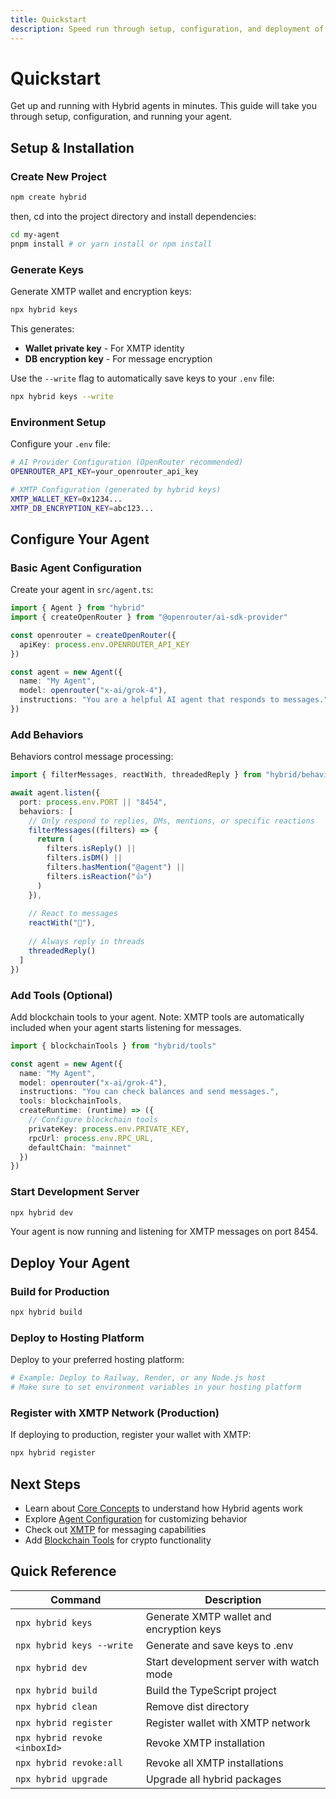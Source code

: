 ```yaml
---
title: Quickstart
description: Speed run through setup, configuration, and deployment of Hybrid agents
---
```


# Quickstart

Get up and running with Hybrid agents in minutes. This guide will take you through setup, configuration, and running your agent.

## Setup & Installation

### Create New Project

```bash
npm create hybrid
```

then, cd into the project directory and install dependencies:

```bash
cd my-agent
pnpm install # or yarn install or npm install
```

### Generate Keys

Generate XMTP wallet and encryption keys:

```bash
npx hybrid keys
```

This generates:
- **Wallet private key** - For XMTP identity
- **DB encryption key** - For message encryption

Use the `--write` flag to automatically save keys to your `.env` file:

```bash
npx hybrid keys --write
```

### Environment Setup

Configure your `.env` file:

```bash
# AI Provider Configuration (OpenRouter recommended)
OPENROUTER_API_KEY=your_openrouter_api_key

# XMTP Configuration (generated by hybrid keys)
XMTP_WALLET_KEY=0x1234...
XMTP_DB_ENCRYPTION_KEY=abc123...
```

## Configure Your Agent

### Basic Agent Configuration

Create your agent in `src/agent.ts`:

```typescript
import { Agent } from "hybrid"
import { createOpenRouter } from "@openrouter/ai-sdk-provider"

const openrouter = createOpenRouter({
  apiKey: process.env.OPENROUTER_API_KEY
})

const agent = new Agent({
  name: "My Agent",
  model: openrouter("x-ai/grok-4"),
  instructions: "You are a helpful AI agent that responds to messages."
})
```

### Add Behaviors

Behaviors control message processing:

```typescript
import { filterMessages, reactWith, threadedReply } from "hybrid/behaviors"

await agent.listen({
  port: process.env.PORT || "8454",
  behaviors: [
    // Only respond to replies, DMs, mentions, or specific reactions
    filterMessages((filters) => {
      return (
        filters.isReply() ||
        filters.isDM() ||
        filters.hasMention("@agent") ||
        filters.isReaction("👍")
      )
    }),
    
    // React to messages
    reactWith("👀"),
    
    // Always reply in threads
    threadedReply()
  ]
})
```

### Add Tools (Optional)

Add blockchain tools to your agent. Note: XMTP tools are automatically included when your agent starts listening for messages.

```typescript
import { blockchainTools } from "hybrid/tools"

const agent = new Agent({
  name: "My Agent",
  model: openrouter("x-ai/grok-4"),
  instructions: "You can check balances and send messages.",
  tools: blockchainTools,
  createRuntime: (runtime) => ({
    // Configure blockchain tools
    privateKey: process.env.PRIVATE_KEY,
    rpcUrl: process.env.RPC_URL,
    defaultChain: "mainnet"
  })
})
```

### Start Development Server

```bash
npx hybrid dev
```

Your agent is now running and listening for XMTP messages on port 8454.

## Deploy Your Agent

### Build for Production

```bash
npx hybrid build
```

### Deploy to Hosting Platform

Deploy to your preferred hosting platform:

```bash
# Example: Deploy to Railway, Render, or any Node.js host
# Make sure to set environment variables in your hosting platform
```

### Register with XMTP Network (Production)

If deploying to production, register your wallet with XMTP:

```bash
npx hybrid register
```

## Next Steps

- Learn about [Core Concepts](/core-concepts) to understand how Hybrid agents work
- Explore [Agent Configuration](/agent-configuration/prompts) for customizing behavior
- Check out [XMTP](/xmtp/introduction) for messaging capabilities
- Add [Blockchain Tools](/tools/blockchain) for crypto functionality

## Quick Reference

| Command                       | Description                              |
| ----------------------------- | ---------------------------------------- |
| `npx hybrid keys`             | Generate XMTP wallet and encryption keys |
| `npx hybrid keys --write`     | Generate and save keys to .env           |
| `npx hybrid dev`              | Start development server with watch mode |
| `npx hybrid build`            | Build the TypeScript project             |
| `npx hybrid clean`            | Remove dist directory                    |
| `npx hybrid register`         | Register wallet with XMTP network        |
| `npx hybrid revoke <inboxId>` | Revoke XMTP installation                 |
| `npx hybrid revoke:all`       | Revoke all XMTP installations            |
| `npx hybrid upgrade`          | Upgrade all hybrid packages              |
